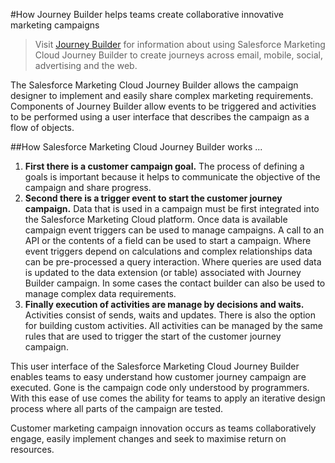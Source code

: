 #How Journey Builder helps teams create collaborative innovative marketing campaigns

> Visit [Journey Builder](https://www.salesforce.com/products/marketing-cloud/platform/digital-marketing-optimization/) for information about using Salesforce Marketing Cloud Journey Builder to create journeys across email, mobile, social, advertising and the web.

The Salesforce Marketing Cloud Journey Builder allows the campaign designer to implement and easily share complex marketing requirements. Components of Journey Builder allow events to be triggered and activities to be performed using a user interface that describes the campaign as a flow of objects.

##How Salesforce Marketing Cloud Journey Builder works ...

1. **First there is a customer campaign goal.** The process of defining a goals is important because it helps to communicate the objective of the campaign and share progress.
2. **Second there is a trigger event to start the customer journey campaign.** Data that is used in a campaign must be first integrated into the Salesforce Marketing Cloud platform. Once data is available campaign event triggers can be used to manage campaigns. A call to an API or the contents of a field can be used to start a campaign. Where event triggers depend on calculations and complex relationships data can be pre-processed a query interaction. Where queries are used data is updated to the data extension (or table) associated with Journey Builder campaign. In some cases the contact builder can also be used to manage complex data requirements.
3. **Finally execution of activities are manage by decisions and waits.** Activities consist of sends, waits and updates. There is also the option for building custom activities. All activities can be managed by the same rules that are used to trigger the start of the customer journey campaign.

This user interface of the Salesforce Marketing Cloud Journey Builder enables teams to easy understand how customer journey campaign are executed. Gone is the campaign code only understood by programmers. With this ease of use comes the ability for teams to apply an iterative design process where all parts of the campaign are tested.

Customer marketing campaign innovation occurs as teams collaboratively engage, easily implement changes and seek to maximise return on resources.